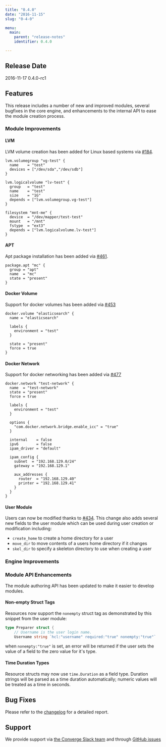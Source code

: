 ```yaml
---
title: "0.4.0"
date: "2016-11-15"
slug: "0-4-0"

menu:
  main:
    parent: "release-notes"
    identifier: 0.4.0

---
```


## Release Date

2016-11-17 0.4.0-rc1

## Features

This release includes a number of new and improved modules, several bugfixes in
the core engine, and enhancements to the internal API to ease the module
creation process.

### Module Improvements

#### LVM

LVM volume creation has been added for Linux based systems
via [#184](https://github.com/asteris-llc/converge/pull/184).

```hcl
lvm.volumegroup "vg-test" {
  name    = "test"
  devices = ["/dev/sda","/dev/sdb"]
}

lvm.logicalvolume "lv-test" {
  group   = "test"
  name    = "test"
  size    = "1G"
  depends = ["lvm.volumegroup.vg-test"]
}

filesystem "mnt-me" {
  device  = "/dev/mapper/test-test"
  mount   = "/mnt"
  fstype  = "ext3"
  depends = ["lvm.logicalvolume.lv-test"]
}
```

#### APT

Apt package installation has been added
via [#461](https://github.com/asteris-llc/converge/pull/461).

```hcl
package.apt "mc" {
  group = "apt"
  name  = "mc"
  state = "present"
}
```

#### Docker Volume

Support for docker volumes has been added
via [#453](https://github.com/asteris-llc/converge/pull/453)

```hcl
docker.volume "elasticsearch" {
  name = "elasticsearch"

  labels {
    environment = "test"
  }

  state = "present"
  force = true
}
```

#### Docker Network

Support for docker networking has been added
via [#477](https://github.com/asteris-llc/converge/pull/477)

```hcl
docker.network "test-network" {
  name  = "test-network"
  state = "present"
  force = true

  labels {
    environment = "test"
  }

  options {
    "com.docker.network.bridge.enable_icc" = "true"
  }

  internal    = false
  ipv6        = false
  ipam_driver = "default"

  ipam_config {
    subnet  = "192.168.129.0/24"
    gateway = "192.168.129.1"

    aux_addresses {
      router  = "192.168.129.40"
      printer = "192.168.129.41"
    }
  }
}
```

#### User Module

Users can now be modified thanks
to [#434](https://github.com/asteris-llc/converge/pull/434). This change also
adds several new fields to the user module which can be used during user
creation or modification including:

- `create_home` to create a home directory for a user
- `move_dir` to move contents of a users home directory if it changes
- `skel_dir` to specify a skeleton directory to use when creating a user

### Engine Improvements

### Module API Enhancements

The module authoring API has been updated to make it easier to develop modules.

#### Non-empty Struct Tags

Resources now support the `nonempty` struct tag as demonstrated by this snippet
from the user module:

```go
type Preparer struct {
    // Username is the user login name.
    Username string `hcl:"username" required:"true" nonempty:"true"`
```

when `nonempty:"true"` is set, an error will be returned if the user sets the
value of a field to the zero value for it's type.

#### Time Duration Types

Resource structs may now use `time.Duration` as a field type.  Duration strings
will be parsed as a time duration automatically; numeric values will be treated
as a time in seconds.

## Bug Fixes

Please refer to the [changelog](https://github.com/asteris-llc/converge/blob/master/CHANGELOG.md) for
a detailed report.

## Support

We provide support via [the Converge Slack team](http://converge-slack.aster.is/) and through [GitHub issues](https://github.com/asteris-llc/converge/issues)
